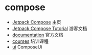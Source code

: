 # compose
- [Jetpack Compose](https://developer.android.google.cn/develop/ui/compose?hl=zh-cn) 主页
- [Jetpack Compose Tutorial](https://developer.android.google.cn/develop/ui/compose/tutorial) 游客文档
- [documentation](https://developer.android.com/develop/ui/compose/documentation) 官方文档
- [courses](https://developer.android.google.cn/courses/pathways/compose?hl=zh-cn) 培训课程
- [ui](https://developer.android.google.cn/develop/ui/compose/documentation?hl=zh-cn) ComposeUi